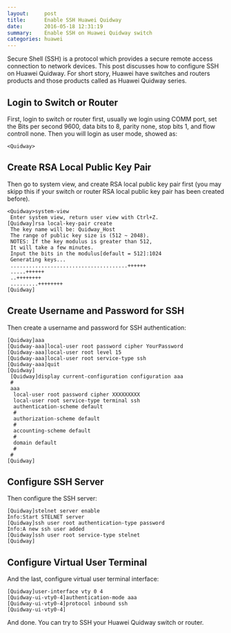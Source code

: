 ```yaml
---
layout:     post
title:      Enable SSH Huawei Quidway
date:       2016-05-18 12:31:19
summary:    Enable SSH on Huawei Quidway switch
categories: huawei
---
```


Secure Shell (SSH) is a protocol which provides a secure remote access connection to network devices. This post discusses how to configure SSH on Huawei Quidway. For short story, Huawei have switches and routers products and those products called as Huawei Quidway series.

Login to Switch or Router
------------------------
First, login to switch or router first, usually we login using COMM port, set the Bits per second 9600, data bits to 8, parity none, stop bits 1, and flow controll none. Then you will login as user mode, showed as:
```
<Quidway>
```
Create RSA Local Public Key Pair
------------------------
Then go to system view, and create RSA local public key pair first (you may skipp this if your switch or router RSA local public key pair has been created before).
```
<Quidway>system-view
 Enter system view, return user view with Ctrl+Z.
[Quidway]rsa local-key-pair create
 The key name will be: Quidway_Host
 The range of public key size is (512 ~ 2048).
 NOTES: If the key modulus is greater than 512,
 It will take a few minutes.
 Input the bits in the modulus[default = 512]:1024
 Generating keys...
 ......................................++++++
 .....++++++
 ..++++++++
 .........++++++++
[Quidway]
```
Create Username and Password for SSH
------------------------
Then create a username and password for SSH authentication:
```
[Quidway]aaa
[Quidway-aaa]local-user root password cipher YourPassword
[Quidway-aaa]local-user root level 15
[Quidway-aaa]local-user root service-type ssh
[Quidway-aaa]quit
[Quidway]
 [Quidway]display current-configuration configuration aaa
 #
 aaa
  local-user root password cipher XXXXXXXXX
  local-user root service-type terminal ssh
  authentication-scheme default
  #
  authorization-scheme default
  #
  accounting-scheme default
  #
  domain default
  #
 #
[Quidway]
```
Configure SSH Server
------------------------
Then configure the SSH server:
```
[Quidway]stelnet server enable
Info:Start STELNET server
[Quidway]ssh user root authentication-type password
Info:A new ssh user added
[Quidway]ssh user root service-type stelnet
[Quidway]
```
Configure Virtual User Terminal
------------------------
And the last, configure virtual user terminal interface:
```
[Quidway]user-interface vty 0 4
[Quidway-ui-vty0-4]authentication-mode aaa
[Quidway-ui-vty0-4]protocol inbound ssh
[Quidway-ui-vty0-4]
```
And done. You can try to SSH your Huawei Quidway switch or router.
